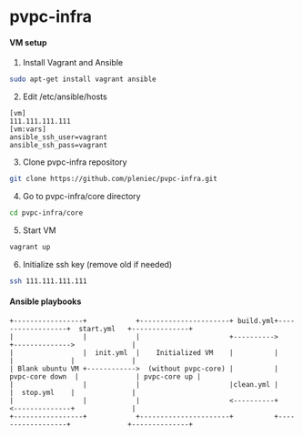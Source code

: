 # pvpc-infra
#### VM setup
1. Install Vagrant and Ansible
```bash
sudo apt-get install vagrant ansible
```
2. Edit /etc/ansible/hosts
```
[vm]
111.111.111.111
[vm:vars]
ansible_ssh_user=vagrant
ansible_ssh_pass=vagrant
```
3. Clone pvpc-infra repository
```bash
git clone https://github.com/pleniec/pvpc-infra.git
```
4. Go to pvpc-infra/core directory
```bash
cd pvpc-infra/core
```
5. Start VM
```bash
vagrant up
```
6. Initialize ssh key (remove old if needed)
```bash
ssh 111.111.111.111
```
#### Ansible playbooks
```
+-----------------+            +----------------------+ build.yml+------------------+  start.yml   +--------------+
|                 |            |                      +---------->                  +-------------->              |
|                 |  init.yml  |    Initialized VM    |          |                  |              |              |
| Blank ubuntu VM +------------>  (without pvpc-core) |          |  pvpc-core down  |              | pvpc-core up |
|                 |            |                      |clean.yml |                  |  stop.yml    |              |
|                 |            |                      <----------+                  <--------------+              |
+-----------------+            +----------------------+          +------------------+              +--------------+
```
